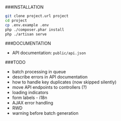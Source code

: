 ###INSTALLATION
```bash
git clone project.url project
cd project
cp .env.example .env
php ./composer.phar install
php ./artisan serve
```

###DOCUMENTATION
- API documentation: `public/api.json`

###TODO
- batch processing in queue
- describe errors in API documentation
- how to handle key duplicates (now skipped silently)
- move API endpoints to controllers (?)
- loading indicators
- form labels - i18n
- AJAX error handling
- RWD
- warning before batch generation
